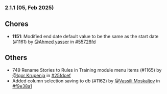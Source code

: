 ### 2.1.1 (05, Feb 2025)
## Chores
- **1151**: Modified end date default value to be the same as the start date (#1161) by [<u>@Ahmed yasser</u>](https://www.github.com/Ahmedyasser) in [#55728fd](https://github.com/buerokratt/Buerokratt-Chatbot/commit/55728fd)
## Others
- 749 Rename Stories to Rules in Training module menu items (#1165) by [<u>@Igor Krupenja</u>](https://www.github.com/IgorKrupenja) in [#25fdcef](https://github.com/buerokratt/Buerokratt-Chatbot/commit/25fdcef)
- Added column selection saving to db (#1162) by [<u>@Vassili Moskaljov</u>](https://www.github.com/VassiliMoskaljov) in [#f9e38a1](https://github.com/buerokratt/Buerokratt-Chatbot/commit/f9e38a1)
